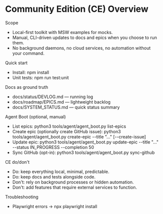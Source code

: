 # Community Edition (CE) Overview

Scope
- Local-first toolkit with MSW examples for mocks.
- Manual, CLI-driven updates to docs and epics when you choose to run them.
- No background daemons, no cloud services, no automation without your command.

Quick start
- Install: npm install
- Unit tests: npm run test:unit

Docs as ground truth
- docs/status/DEVLOG.md — running log
- docs/roadmap/EPICS.md — lightweight backlog
- docs/SYSTEM_STATUS.md — quick status summary

Agent Boot (optional, manual)
- List epics: python3 tools/agent/agent_boot.py list-epics
- Create epic (optionally create GitHub issue): python3 tools/agent/agent_boot.py create-epic --title "…" [--create-issue]
- Update epic: python3 tools/agent/agent_boot.py update-epic --title "…" --status IN_PROGRESS --completion 50
- Sync GitHub (opt-in): python3 tools/agent/agent_boot.py sync-github

CE do/don't
- Do: keep everything local, minimal, predictable.
- Do: keep docs and tests alongside code.
- Don't: rely on background processes or hidden automation.
- Don't: add features that require external services to function.

Troubleshooting
- Playwright errors → npx playwright install


